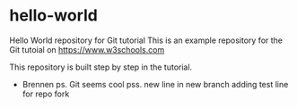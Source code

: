 # hello-world
Hello World repository for Git tutorial
This is an example repository for the Git tutoial on https://www.w3schools.com

This repository is built step by step in the tutorial.
- Brennen
ps. Git seems cool
pss. new line in new branch
adding test line for repo fork
